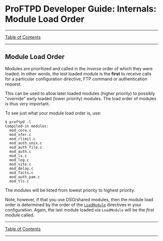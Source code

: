 # ProFTPD Developer Guide: Internals: Module Load Order

---

[Table of Contents](../toc.md)

---

## Module Load Order

Modules are prioritized and called in the _inverse_ order of which they were
loaded.  In other words, the _last_ loaded module is the **first** to receive
calls for a particular configuration directive, FTP command or authentication
request.

This can be used to allow later loaded modules (higher priority) to possibly
"override" early loaded (lower priority) modules.  The load order of modules
is thus _very_ important.

To see just what your module load order is, use:

```
$ proftpd -l
Compiled-in modules:
  mod_core.c
  mod_xfer.c
  mod_rlimit.c
  mod_auth_unix.c
  mod_auth_file.c
  mod_auth.c
  mod_ls.c
  mod_log.c
  mod_site.c
  mod_delay.c
  mod_facts.c
  mod_auth_pam.c
  mod_tls.c
```

The modules will be listed from lowest priority to highest priority.

Note, however, if that you use DSO/shared modules, then the module load order
is determined by the order of the
[`LoadModule`](http://www.proftpd.org/docs/modules/mod_dso.html#LoadModule)
directives in your configuration.  Again, the last module loaded via
`LoadModule` will be the _first_ module called.

---

[Table of Contents](../toc.md)

---
